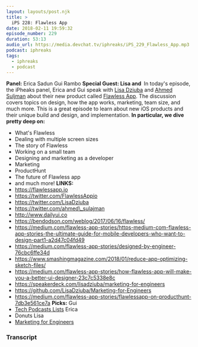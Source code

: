```yaml
---
layout: layouts/post.njk
title: >
  iPS 228: Flawless App
date: 2018-02-11 19:59:32
episode_number: 229
duration: 53:13
audio_url: https://media.devchat.tv/iphreaks/iPS_229_Flawless_App.mp3
podcast: iphreaks
tags:
  - iphreaks
  - podcast
---
```


**Panel:** Erica Sadun Gui Rambo **Special Guest: Lisa and&nbsp;** In today's episode, the iPheaks panel, Erica and Gui speak with [Lisa Dziuba](https://twitter.com/LisaDziuba) and [Ahmed Suljman](https://twitter.com/ahmed_sulajman)&nbsp;about their new product called [Flawless App](https://flawlessapp.io). The discussion covers topics on design, how the app works, marketing, team size, and much more. This is a great episode to learn about new iOS products and their unique build and design, and implementation. **In particular, we dive pretty deep on:&nbsp;**

- What's Flawless
- Dealing with multiple screen sizes
- The story of Flawless
- Working on a small team
- Designing and marketing as a developer
- Marketing
- ProductHunt
- The future of Flawless app
- and much more!
  **LINKS:**
- https://flawlessapp.io
- https://twitter.com/FlawlessAppio
- https://twitter.com/LisaDziuba
- https://twitter.com/ahmed\_sulajman
- http://www.dailyui.co
- https://bendodson.com/weblog/2017/06/16/flawless/
- https://medium.com/flawless-app-stories/https-medium-com-flawless-app-stories-the-ultimate-guide-for-mobile-developers-who-want-to-design-part1-a2d47c04fd49
- https://medium.com/flawless-app-stories/designed-by-engineer-76cbc6ffe34d
- https://www.smashingmagazine.com/2018/01/reduce-app-optimizing-sketch-files/
- https://medium.com/flawless-app-stories/how-flawless-app-will-make-you-a-better-ui-designer-23c7c5338e8c
- https://speakerdeck.com/lisadziuba/marketing-for-engineers
- https://github.com/LisaDziuba/Marketing-for-Engineers
- https://medium.com/flawless-app-stories/flawlessapp-on-producthunt-7db3e561ce7a
  **Picks:** Gui
- [Tech Podcasts Lists](https://medium.com/@guilhermerambo/how-to-enable-real-dark-mode-on-os-x-macos-14966f9f7d24)
  Erica
- Donuts
  Lisa
- [Marketing for Engineers](https://github.com/LisaDziuba/Marketing-for-Engineers)

### Transcript
